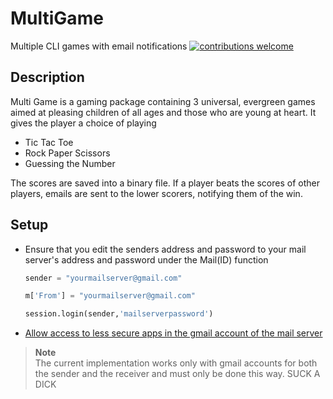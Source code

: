 # MultiGame
Multiple CLI games with email notifications [![contributions welcome](https://img.shields.io/badge/contributions-welcome-brightgreen.svg?style=flat)](https://github.com/tackyunicorn/MultiGame/issues)

## Description
Multi Game is a gaming package containing 3 universal, evergreen games aimed at pleasing
children of all ages and those who are young at heart. It gives the player a choice of playing  
  * Tic Tac Toe
  * Rock Paper Scissors
  * Guessing the Number

The scores are saved into a binary
file. If a player beats the scores of other players, emails are sent to the lower scorers, notifying
them of the win.

## Setup
* Ensure that you edit the senders address and password to your mail server's address and password 
  under the Mail(ID) function
  ```python
  sender = "yourmailserver@gmail.com"
  ```
  ```python
  m['From'] = "yourmailserver@gmail.com"
  ```
  ```python
  session.login(sender,'mailserverpassword')
  ```
* [Allow access to less secure apps in the gmail account of the mail server](https://myaccount.google.com/intro/security) 

> **Note**  
  The current implementation works only with gmail accounts for both the sender and the receiver and must only be done this way. SUCK A DICK
